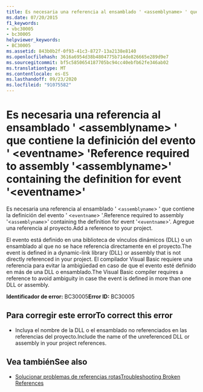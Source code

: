 ```yaml
---
title: Es necesaria una referencia al ensamblado ' <assemblyname> ' que contiene la definición del evento ' <eventname> '
ms.date: 07/20/2015
f1_keywords:
- vbc30005
- bc30005
helpviewer_keywords:
- BC30005
ms.assetid: 843b0b2f-0f93-41c3-8727-13a2138e8140
ms.openlocfilehash: 3616a6954d38b4804775b714de826665e289d9e7
ms.sourcegitcommit: bf5c5850654187705bc94cc40ebfb62fe346ab02
ms.translationtype: MT
ms.contentlocale: es-ES
ms.lasthandoff: 09/23/2020
ms.locfileid: "91075582"
---
```

# <a name="reference-required-to-assembly-assemblyname-containing-the-definition-for-event-eventname"></a><span data-ttu-id="69160-102">Es necesaria una referencia al ensamblado ' \<assemblyname> ' que contiene la definición del evento ' \<eventname> '</span><span class="sxs-lookup"><span data-stu-id="69160-102">Reference required to assembly '\<assemblyname>' containing the definition for event '\<eventname>'</span></span>

<span data-ttu-id="69160-103">Es necesaria una referencia al ensamblado ' <`assemblyname`> ' que contiene la definición del evento ' <`eventname`> '.</span><span class="sxs-lookup"><span data-stu-id="69160-103">Reference required to assembly '<`assemblyname`>' containing the definition for event '<`eventname`>'.</span></span> <span data-ttu-id="69160-104">Agregue una referencia al proyecto.</span><span class="sxs-lookup"><span data-stu-id="69160-104">Add a reference to your project.</span></span>  
  
 <span data-ttu-id="69160-105">El evento está definido en una biblioteca de vínculos dinámicos (DLL) o un ensamblado al que no se hace referencia directamente en el proyecto.</span><span class="sxs-lookup"><span data-stu-id="69160-105">The event is defined in a dynamic-link library (DLL) or assembly that is not directly referenced in your project.</span></span> <span data-ttu-id="69160-106">El compilador Visual Basic requiere una referencia para evitar la ambigüedad en caso de que el evento esté definido en más de una DLL o ensamblado.</span><span class="sxs-lookup"><span data-stu-id="69160-106">The Visual Basic compiler requires a reference to avoid ambiguity in case the event is defined in more than one DLL or assembly.</span></span>  
  
 <span data-ttu-id="69160-107">**Identificador de error:** BC30005</span><span class="sxs-lookup"><span data-stu-id="69160-107">**Error ID:** BC30005</span></span>  
  
## <a name="to-correct-this-error"></a><span data-ttu-id="69160-108">Para corregir este error</span><span class="sxs-lookup"><span data-stu-id="69160-108">To correct this error</span></span>  
  
- <span data-ttu-id="69160-109">Incluya el nombre de la DLL o el ensamblado no referenciados en las referencias del proyecto.</span><span class="sxs-lookup"><span data-stu-id="69160-109">Include the name of the unreferenced DLL or assembly in your project references.</span></span>  
  
## <a name="see-also"></a><span data-ttu-id="69160-110">Vea también</span><span class="sxs-lookup"><span data-stu-id="69160-110">See also</span></span>

- [<span data-ttu-id="69160-111">Solucionar problemas de referencias rotas</span><span class="sxs-lookup"><span data-stu-id="69160-111">Troubleshooting Broken References</span></span>](/visualstudio/ide/troubleshooting-broken-references)
